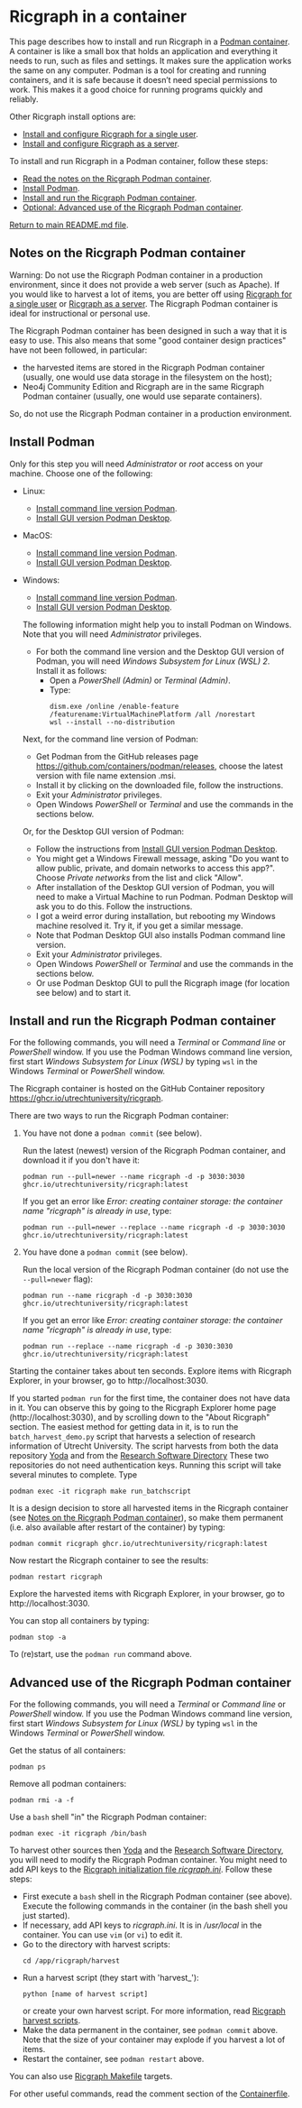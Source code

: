 # Ricgraph in a container
This page describes how to install and run Ricgraph in a 
[Podman container](https://podman.io).
A container is like a small box that holds an application and everything 
it needs to run, such as files and settings. It
makes sure the application works the same on any computer. 
Podman is a tool for creating and running containers, and it
is safe because it doesn’t need special permissions to work. 
This makes it a good choice for running programs quickly and reliably.

Other Ricgraph install options are:

* [Install and configure
  Ricgraph for a single user](ricgraph_install_configure.md#install-and-configure-ricgraph).
* [Install and configure
  Ricgraph as a server](ricgraph_as_server.md#ricgraph-as-a-server-on-linux).
 
To install and run Ricgraph in a Podman container, 
follow these steps:

* [Read the notes on the Ricgraph Podman container](#notes-on-the-ricgraph-podman-container).
* [Install Podman](#install-podman).
* [Install and run the Ricgraph Podman container](#install-and-run-the-ricgraph-podman-container).
* [Optional: Advanced use of the Ricgraph Podman container](#advanced-use-of-the-ricgraph-podman-container).

[Return to main README.md file](../README.md#ricgraph---research-in-context-graph).


## Notes on the Ricgraph Podman container
Warning: Do not use the Ricgraph Podman container in a production environment,
since it does not provide a web server (such as Apache).
If you would like to harvest a lot of items, you are better off using 
[Ricgraph for a single user](ricgraph_install_configure.md) or
[Ricgraph as a server](ricgraph_as_server.md).
The Ricgraph Podman container is ideal for instructional or personal use.

The Ricgraph Podman container has been designed in such a way that it is easy to use.
This also means that some "good container design practices" have not been followed,
in particular:

* the harvested items are stored in the Ricgraph Podman container (usually, one would use
  data storage in the filesystem on the host);
* Neo4j Community Edition and Ricgraph are in the same Ricgraph Podman container
  (usually, one would use separate containers).

So, do not use the Ricgraph Podman container in a production environment.


## Install Podman
Only for this step you will need *Administrator* or *root* access on
your machine.
Choose one of the following:

* Linux:
  * [Install command line version 
    Podman](https://podman.io/docs/installation#installing-on-linux).
  * [Install GUI version Podman 
    Desktop](https://podman-desktop.io/docs/installation/linux-install).
* MacOS:
  * [Install command line version
    Podman](https://podman.io/docs/installation#macos).
  * [Install GUI version Podman
    Desktop](https://podman-desktop.io/docs/installation/macos-install).
* Windows:
  * [Install command line version
    Podman](https://podman-desktop.io/docs/installation/windows-install#installing-podman).
  * [Install GUI version Podman
    Desktop](https://podman-desktop.io/docs/installation/windows-install#installing-podman-desktop).
  
  The following information might help you to install Podman on Windows. Note that
  you will need *Administrator* privileges.
  * For both the command line version and the Desktop GUI version of Podman, you will need
    *Windows Subsystem for Linux (WSL) 2*. Install it as follows:
    * Open a *PowerShell (Admin)* or *Terminal (Admin)*. 
    * Type:
      ```
      dism.exe /online /enable-feature /featurename:VirtualMachinePlatform /all /norestart
      wsl --install --no-distribution
      ```

  Next, for the command line version of Podman:
  * Get Podman from the GitHub releases page https://github.com/containers/podman/releases, choose the latest
    version with file name extension .msi.
  * Install it by clicking on the downloaded file, follow the instructions.
  * Exit your *Administrator* privileges.
  * Open Windows *PowerShell* or *Terminal* and use the commands in the sections below.

  Or, for the Desktop GUI version of Podman:
  * Follow the instructions from [Install GUI version Podman
    Desktop](https://podman-desktop.io/docs/installation/windows-install#installing-podman-desktop).
  * You might get a Windows Firewall message, asking "Do you want to allow public, private, and
    domain networks to access this app?". Choose *Private networks* from the list and click "Allow".
  * After installation of the Desktop GUI version of Podman,
    you will need to make a Virtual Machine to run Podman. Podman Desktop
    will ask you to do this. Follow the instructions.
  * I got a weird error during installation, but rebooting my Windows machine resolved it.
    Try it, if you get a similar message.
  * Note that Podman Desktop GUI also installs Podman command line version.
  * Exit your *Administrator* privileges.
  * Open Windows *PowerShell* or *Terminal* and use the commands in the sections below.
  * Or use Podman Desktop GUI to pull the Ricgraph image (for location see below) and
    to start it.


## Install and run the Ricgraph Podman container
For the following commands, you will need a *Terminal* or *Command line* or
*PowerShell* window. If you use the Podman Windows command line version, 
first start *Windows Subsystem for Linux (WSL)* by typing `wsl` in the Windows
*Terminal* or *PowerShell* window.

The Ricgraph container is hosted on the 
GitHub Container repository https://ghcr.io/utrechtuniversity/ricgraph.

There are two ways to run the Ricgraph Podman container:

1. You have not done a `podman commit` (see below).

   Run the latest (newest) version of the Ricgraph Podman container, and download it if you don't have it:
   ```
   podman run --pull=newer --name ricgraph -d -p 3030:3030 ghcr.io/utrechtuniversity/ricgraph:latest
   ```
   If you get an error like 
   *Error: creating container storage: the container name "ricgraph" is already in use*, type:
   ```
   podman run --pull=newer --replace --name ricgraph -d -p 3030:3030 ghcr.io/utrechtuniversity/ricgraph:latest
   ```

2. You have done a `podman commit` (see below).

   Run the local version of the Ricgraph Podman container
   (do not use the `--pull=newer` flag):
   ```
   podman run --name ricgraph -d -p 3030:3030 ghcr.io/utrechtuniversity/ricgraph:latest
   ```
   If you get an error like
   *Error: creating container storage: the container name "ricgraph" is already in use*, type:
   ```
   podman run --replace --name ricgraph -d -p 3030:3030 ghcr.io/utrechtuniversity/ricgraph:latest
   ```

 Starting the container takes about ten seconds.
 Explore items with Ricgraph Explorer,
 in your browser, go to http://localhost:3030.

If you started `podman run` for the first time, 
the container does not have data in it. You can observe this by going to the 
Ricgraph Explorer home page (http://localhost:3030),
and by scrolling down to the "About Ricgraph" section.
The easiest method for getting data in it, is to run the `batch_harvest_demo.py` script
that harvests a selection of research information of Utrecht University. 
The script harvests from both
the data repository [Yoda](https://www.uu.nl/en/research/yoda)
and from the 
[Research Software Directory](https://research-software-directory.org)
These two repositories do not need authentication keys.
Running this script will take several minutes to complete.
Type
```
podman exec -it ricgraph make run_batchscript
```

It is a design decision to store all harvested items in the Ricgraph container
(see [Notes on the Ricgraph Podman 
container](#notes-on-the-ricgraph-podman-container)),
so make them permanent (i.e. also available after restart of the container)
by typing:
```
podman commit ricgraph ghcr.io/utrechtuniversity/ricgraph:latest
```

Now restart the Ricgraph container to see the results:
```
podman restart ricgraph
```
Explore the harvested items with Ricgraph Explorer,
in your browser, go to http://localhost:3030.

You can stop all containers by typing:
```
podman stop -a
```
To (re)start, use the `podman run` command above.

## Advanced use of the Ricgraph Podman container
For the following commands, you will need a *Terminal* or *Command line* or
*PowerShell* window. If you use the Podman Windows command line version, 
first start *Windows Subsystem for Linux (WSL)* by typing `wsl` in the Windows
*Terminal* or *PowerShell* window.

Get the status of all containers:
```
podman ps
```

Remove all podman containers:
```
podman rmi -a -f
```

Use a `bash` shell "in" the Ricgraph Podman container:
```
podman exec -it ricgraph /bin/bash
```

To harvest other sources then 
[Yoda](https://www.uu.nl/en/research/yoda)
and the 
[Research Software Directory](https://research-software-directory.org),
you will need to modify the Ricgraph Podman container. You might need to add API keys
to the [Ricgraph initialization file 
*ricgraph.ini*](ricgraph_install_configure.md#ricgraph-initialization-file).
Follow these steps:

* First execute a `bash` shell in the Ricgraph Podman container (see above). Execute the
  following commands in the container (in the bash shell you just started).
* If necessary, add API keys to *ricgraph.ini*. It is in */usr/local* in the container.
  You can use `vim` (or `vi`) to edit it.
* Go to the directory with harvest scripts:
  ```
  cd /app/ricgraph/harvest
  ```
* Run a harvest script (they start with 'harvest_'):
  ```
  python [name of harvest script]
  ```
  or create your own harvest script.
  For more information, read [Ricgraph harvest scripts](ricgraph_harvest_scripts.md).
* Make the data permanent in the container, see `podman commit` above.  
  Note that the size of your container may explode if you harvest a lot of items.
* Restart the container, see `podman restart` above.

You can also use [Ricgraph Makefile](ricgraph_install_configure.md#ricgraph-makefile) targets.

For other useful commands, read the comment section of the [Containerfile](../Containerfile).
